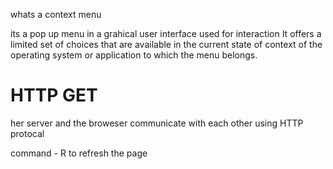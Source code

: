 whats a context menu 

its a pop up menu in a grahical user interface used for interaction 
It offers a limited set of choices that are available in the current state of context of the operating system or application to which the menu belongs. 

# HTTP GET

her server and the broweser communicate with each other using HTTP protocal 

command - R to refresh the page 
